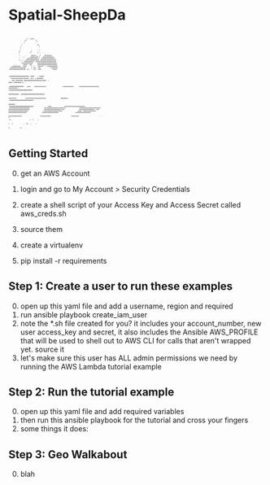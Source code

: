 # Spatial-SheepDa
<div>
<pre style="font-size:3px;width:200px">
                                                                   
                            `:,`                                   
                           #,.,++#@#+`,                            
                         ##     `    ''#`                          
                      .:#               #                          
                     ';,:               .,                         
                    ++                   ##`                       
                   +.                      @                       
                   #                       ,:                      
                  :+                     + :;                      
                 ;#              @       , +                       
                 #`           +.@        @  +                      
                 +                      ;  ''        `..`          
                 `+      ;      `######+.`` #    .#########+.      
                 ;; ` +,+`    ,+########## #:  '##############,    
                 ;. ,` `   ,#############+#` .#################+   
                  #, .+, +################# +####################  
                   `+  ;############+,'##########################' 
                    ;##############`    '######################### 
           :'':.      ;#####;`:###`      @########################;
       .+##########;` '####     '#  #':  :######';;''+#############
      ####################       @ ;+##. .###.          `'#########
    .#####################  ##.: : `###` ;####              :#####.
   .#####################+  #### `. ,+`  #####.                 `  
   #######################  ###+ ;#`    #######  `..`..###,########
  ###################+####.  +'  ####'+########.#.`.'```  `        
 .###############+`   +####,    ###############'                   
 +#############+      +#########################                   
 ###########++`       +#########################                   
 ###########.         +#########################'                  
`##########           +##########################                  
`#######+:            '##########################                  
 #######              '##########################`                 
 :####;               ,##########################,                 
   ':                 .##########################'                 
                       ###########################                 
                       ###########################                 
                       ###########################                 
                       +#####################'###+                 
                       ,###################;';###,                 
                        #########################                  
                        ++#######################                  
                        .##### .################.                  
                         #######################                   
                          #####################                    
                          .###################`                    
                           `#################                      
                             ;#############,                       
                              '+#########,                         
                              ;. ````                              
                               #                                  `
                               .#,       .`                    ::+.
                                 #     ;+`                         
                                 +'     `  #             `       ;.
                                  +#:   .;,        `   `+          
                                    #`              '#+.   ` :     

</pre>
</div>

## Getting Started
0. get an AWS Account
0. login and go to My Account > Security Credentials
0. create a shell script of your Access Key and Access Secret called aws_creds.sh
0. source them

0. create a virtualenv
0. pip install -r requirements

## Step 1: Create a user to run these examples
0. open up this yaml file and add a username, region and required
0. run ansible playbook create_iam_user
0. note the *.sh file created for you? 
   it includes your account_number,
   new user access_key and secret, it also includes the Ansible AWS_PROFILE
   that will be used to shell out to AWS CLI for calls that aren't wrapped yet. source it
0. let's make sure this user has ALL admin permissions we need
   by running the AWS Lambda tutorial example

## Step 2: Run the tutorial example
0. open up this yaml file and add required variables
0. then run this ansible playbook for the tutorial and cross your fingers
0. some things it does:

## Step 3: Geo Walkabout
0. blah


